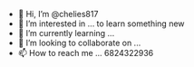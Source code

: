 - 👋 Hi, I’m @chelies817
- 👀 I’m interested in ... to learn  something  new
- 🌱 I’m currently learning ... 
- 💞️ I’m looking to collaborate on ...
- 📫 How to reach me ... 6824322936

<!---
chelies817/chelies817 is a ✨ special ✨ repository because its `README.md` (this file) appears on your GitHub profile.
You can click the Preview link to take a look at your changes.
--->
